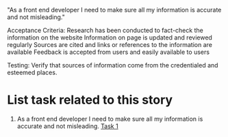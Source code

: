 "As a front end developer I need to make sure all my information is accurate and not misleading."

Acceptance Criteria:
Research has been conducted to fact-check the information on the website
Information on page is updated and reviewed regularly
Sources are cited and links or references to the information are available
Feedback is accepted from users and easily available to users

Testing: Verify that sources of information come from the credentialed and esteemed places.

# List task related to this story
1. As a front end developer I need to make sure all my information is accurate and not misleading. [Task 1](Tasks/LegalTask1.md)



